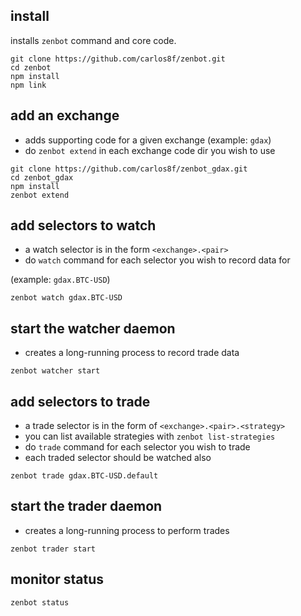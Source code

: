 ## install

installs `zenbot` command and core code.

```
git clone https://github.com/carlos8f/zenbot.git
cd zenbot
npm install
npm link
```

## add an exchange

- adds supporting code for a given exchange (example: `gdax`)
- do `zenbot extend` in each exchange code dir you wish to use

```
git clone https://github.com/carlos8f/zenbot_gdax.git
cd zenbot_gdax
npm install
zenbot extend
```

## add selectors to watch

- a watch selector is in the form `<exchange>.<pair>`
- do `watch` command for each selector you wish to record data for

(example: `gdax.BTC-USD`)

```
zenbot watch gdax.BTC-USD
```

## start the watcher daemon

- creates a long-running process to record trade data

```
zenbot watcher start
```

## add selectors to trade

- a trade selector is in the form of `<exchange>.<pair>.<strategy>`
- you can list available strategies with `zenbot list-strategies`
- do `trade` command for each selector you wish to trade
- each traded selector should be watched also

```
zenbot trade gdax.BTC-USD.default
```

## start the trader daemon

- creates a long-running process to perform trades

```
zenbot trader start
```

## monitor status

```
zenbot status
```
